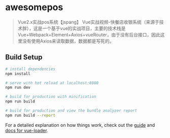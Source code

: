 # awesomepos

> Vue2.x实战pos系统【jspang】
Vue实战视频-快餐店收银系统（来源于技术胖），这是一个基于vue的实战项目，主要的技术栈是Vue+Webpack+Element+Axios+vueRouter，由于没有后台接口，因此这里没有使用Axios来读取数据，数据都是写死的。

## Build Setup

``` bash
# install dependencies
npm install

# serve with hot reload at localhost:8080
npm run dev

# build for production with minification
npm run build

# build for production and view the bundle analyzer report
npm run build --report
```

For a detailed explanation on how things work, check out the [guide](http://vuejs-templates.github.io/webpack/) and [docs for vue-loader](http://vuejs.github.io/vue-loader).
